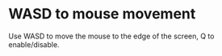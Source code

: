 # WASD to mouse movement
Use WASD to move the mouse to the edge of the screen, Q to enable/disable.
